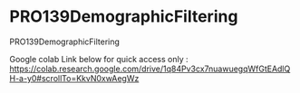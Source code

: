 # PRO139DemographicFiltering
PRO139DemographicFiltering

Google colab Link below for quick access only :
https://colab.research.google.com/drive/1q84Pv3cx7nuawuegqWfGtEAdlQH-a-y0#scrollTo=KkvN0xwAegWz
